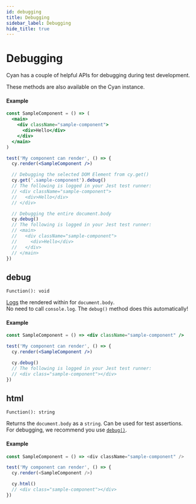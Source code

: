 ```yaml
---
id: debugging
title: Debugging
sidebar_label: Debugging
hide_title: true
---
```


# Debugging

Cyan has a couple of helpful APIs for debugging during test development.

These methods are also available on the Cyan instance.

#### Example

```jsx
const SampleComponent = () => (
  <main>
    <div className="sample-component">
      <div>Hello</div>
    </div>
  </main>
)

test('My component can render', () => {
  cy.render(<SampleComponent />)

  // Debugging the selected DOM Element from cy.get()
  cy.get('.sample-component').debug()
  // The following is logged in your Jest test runner:
  // <div className="sample-component">
  //   <div>Hello</div>
  // </div>

  // Debugging the entire document.body
  cy.debug()
  // The following is logged in your Jest test runner:
  // <main>
  //   <div className="sample-component">
  //     <div>Hello</div>
  //   </div>
  // </main>
})
```

## debug

`Function(): void`

[Logs](https://developer.mozilla.org/en-US/docs/Web/API/Console/log) the rendered within for `document.body`.<br />
No need to call `console.log`. The `debug()` method does this automatically!

#### Example

```jsx
const SampleComponent = () => <div className="sample-component" />

test('My component can render', () => {
  cy.render(<SampleComponent />)

  cy.debug()
  // The following is logged in your Jest test runner:
  // <div class="sample-component"></div>
})
```

## html

`Function(): string`

Returns the `document.body` as a `string`. Can be used for test assertions.<br />
For debugging, we recommend you use [`debug()`](#debug).

#### Example

```js
const SampleComponent = () => <div className="sample-component" />

test('My component can render', () => {
  cy.render(<SampleComponent />)

  cy.html()
  // <div class="sample-component"></div>
})
```
